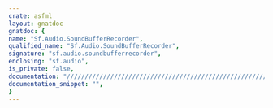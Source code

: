 ```yaml
---
crate: asfml
layout: gnatdoc
gnatdoc: {
name: "Sf.Audio.SoundBufferRecorder",
qualified_name: "Sf.Audio.SoundBufferRecorder",
signature: "sf.audio.soundbufferrecorder",
enclosing: "sf.audio",
is_private: false,
documentation: "//////////////////////////////////////////////////////////\n/ @brief Create a new sound buffer recorder\n/\n/ @return A new sfSoundBufferRecorder object (NULL if failed)\n/\n//////////////////////////////////////////////////////////",
documentation_snippet: "",
}
---
```

